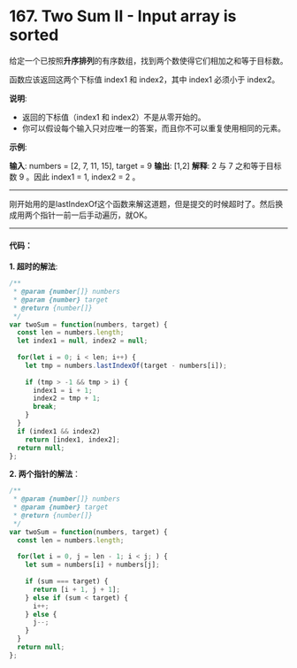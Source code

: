 # 167. Two Sum II - Input array is sorted

给定一个已按照**升序排列**的有序数组，找到两个数使得它们相加之和等于目标数。

函数应该返回这两个下标值 index1 和 index2，其中 index1 必须小于 index2。

**说明**:

- 返回的下标值（index1 和 index2）不是从零开始的。
- 你可以假设每个输入只对应唯一的答案，而且你不可以重复使用相同的元素。



**示例**:

  **输入**: numbers = [2, 7, 11, 15], target = 9
  **输出**: [1,2]
  **解释**: 2 与 7 之和等于目标数 9 。因此 index1 = 1, index2 = 2 。

---

刚开始用的是lastIndexOf这个函数来解这道题，但是提交的时候超时了。然后换成用两个指针一前一后手动遍历，就OK。

---


#### 代码：

**1. 超时的解法**:
```javaScript
/**
 * @param {number[]} numbers
 * @param {number} target
 * @return {number[]}
 */
var twoSum = function(numbers, target) {
  const len = numbers.length;
  let index1 = null, index2 = null;
  
  for(let i = 0; i < len; i++) {
    let tmp = numbers.lastIndexOf(target - numbers[i]);
    
    if (tmp > -1 && tmp > i) {
      index1 = i + 1;
      index2 = tmp + 1;
      break;
    }
  }
  if (index1 && index2)
    return [index1, index2];
  return null;
};
```

**2. 两个指针的解法**：
```JavaScript
/**
 * @param {number[]} numbers
 * @param {number} target
 * @return {number[]}
 */
var twoSum = function(numbers, target) {
  const len = numbers.length;
  
  for(let i = 0, j = len - 1; i < j; ) {
    let sum = numbers[i] + numbers[j];
    
    if (sum === target) {
      return [i + 1, j + 1];
    } else if (sum < target) {
      i++;
    } else {
      j--;
    }
  }
  return null;
};
```



